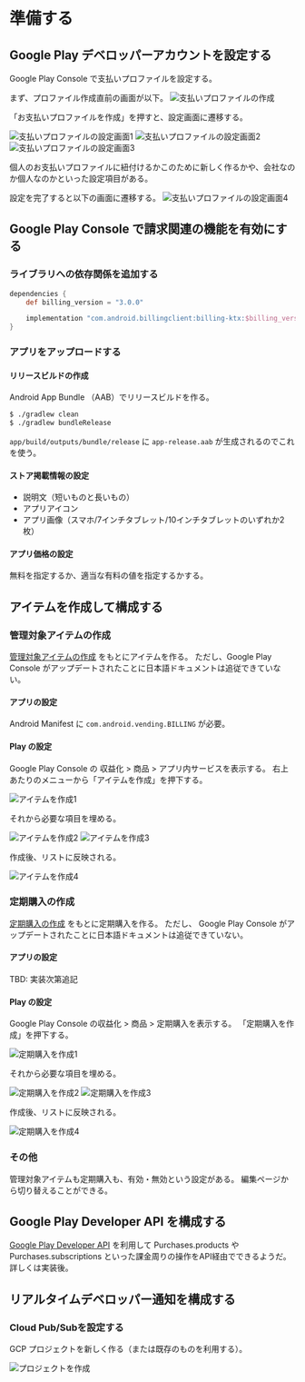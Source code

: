# 準備する

## Google Play デベロッパーアカウントを設定する

Google Play Console で支払いプロファイルを設定する。

まず、プロファイル作成直前の画面が以下。
![支払いプロファイルの作成](./create-billing-profile-1.png)

「お支払いプロファイルを作成」を押すと、設定画面に遷移する。

![支払いプロファイルの設定画面1](./create-billing-profile-2.png)
![支払いプロファイルの設定画面2](./create-billing-profile-3.png)
![支払いプロファイルの設定画面3](./create-billing-profile-4.png)

個人のお支払いプロファイルに紐付けるかこのために新しく作るかや、会社なのか個人なのかといった設定項目がある。

設定を完了すると以下の画面に遷移する。
![支払いプロファイルの設定画面4](./create-billing-profile-5.png)


## Google Play Console で請求関連の機能を有効にする

### ライブラリへの依存関係を追加する

```groovy
dependencies {
    def billing_version = "3.0.0"

    implementation "com.android.billingclient:billing-ktx:$billing_version"
}
```

### アプリをアップロードする

#### リリースビルドの作成

Android App Bundle （AAB）でリリースビルドを作る。

```bash
$ ./gradlew clean
$ ./gradlew bundleRelease
```

`app/build/outputs/bundle/release` に `app-release.aab` が生成されるのでこれを使う。 

#### ストア掲載情報の設定

- 説明文（短いものと長いもの）
- アプリアイコン
- アプリ画像（スマホ/7インチタブレット/10インチタブレットのいずれか2枚）

#### アプリ価格の設定

無料を指定するか、適当な有料の値を指定するかする。

## アイテムを作成して構成する

### 管理対象アイテムの作成

[管理対象アイテムの作成](https://support.google.com/googleplay/android-developer/answer/1153481) をもとにアイテムを作る。
ただし、Google Play Console がアップデートされたことに日本語ドキュメントは追従できていない。

#### アプリの設定

Android Manifest に `com.android.vending.BILLING` が必要。

#### Play の設定

Google Play Console の 収益化 > 商品 > アプリ内サービスを表示する。
右上あたりのメニューから「アイテムを作成」を押下する。

![アイテムを作成1](./create-billing-item-1.png)

それから必要な項目を埋める。

![アイテムを作成2](./create-billing-item-2.png)
![アイテムを作成3](./create-billing-item-3.png)

作成後、リストに反映される。

![アイテムを作成4](./create-billing-item-4.png)

### 定期購入の作成

[定期購入の作成](https://support.google.com/googleplay/android-developer/answer/140504?hl=ja&ref_topic=3452890) をもとに定期購入を作る。
ただし、 Google Play Console がアップデートされたことに日本語ドキュメントは追従できていない。

#### アプリの設定

TBD: 実装次第追記

#### Play の設定

Google Play Console の収益化 > 商品 > 定期購入を表示する。
「定期購入を作成」を押下する。

![定期購入を作成1](./create-billing-subscription-1.png)

それから必要な項目を埋める。

![定期購入を作成2](./create-billing-subscription-2.png)
![定期購入を作成3](./create-billing-subscription-3.png)

作成後、リストに反映される。

![定期購入を作成4](./create-billing-subscription-4.png)

### その他

管理対象アイテムも定期購入も、有効・無効という設定がある。
編集ページから切り替えることができる。

## Google Play Developer API を構成する

[Google Play Developer API](https://developers.google.com/android-publisher/getting_started) を利用して Purchases.products や Purchases.subscriptions といった課金周りの操作をAPI経由でできるようだ。
詳しくは実装後。

## リアルタイムデベロッパー通知を構成する

### Cloud Pub/Subを設定する

GCP プロジェクトを新しく作る（または既存のものを利用する）。

![プロジェクトを作成](./rtdn/create-project.png)
